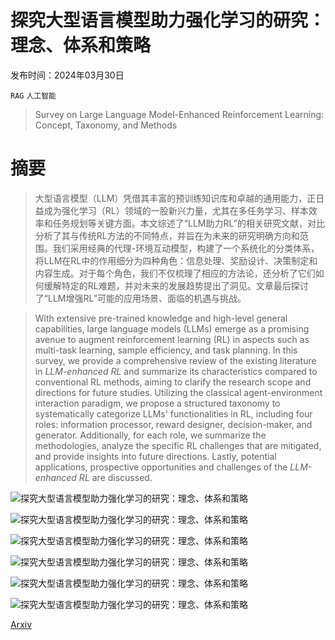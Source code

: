 # 探究大型语言模型助力强化学习的研究：理念、体系和策略

发布时间：2024年03月30日

`RAG` `人工智能`

> Survey on Large Language Model-Enhanced Reinforcement Learning: Concept, Taxonomy, and Methods

# 摘要

> 大型语言模型（LLM）凭借其丰富的预训练知识库和卓越的通用能力，正日益成为强化学习（RL）领域的一股新兴力量，尤其在多任务学习、样本效率和任务规划等关键方面。本文综述了“LLM助力RL”的相关研究文献，对比分析了其与传统RL方法的不同特点，并旨在为未来的研究明确方向和范围。我们采用经典的代理-环境互动模型，构建了一个系统化的分类体系，将LLM在RL中的作用细分为四种角色：信息处理、奖励设计、决策制定和内容生成。对于每个角色，我们不仅梳理了相应的方法论，还分析了它们如何缓解特定的RL难题，并对未来的发展趋势提出了洞见。文章最后探讨了“LLM增强RL”可能的应用场景、面临的机遇与挑战。

> With extensive pre-trained knowledge and high-level general capabilities, large language models (LLMs) emerge as a promising avenue to augment reinforcement learning (RL) in aspects such as multi-task learning, sample efficiency, and task planning. In this survey, we provide a comprehensive review of the existing literature in $\textit{LLM-enhanced RL}$ and summarize its characteristics compared to conventional RL methods, aiming to clarify the research scope and directions for future studies. Utilizing the classical agent-environment interaction paradigm, we propose a structured taxonomy to systematically categorize LLMs' functionalities in RL, including four roles: information processor, reward designer, decision-maker, and generator. Additionally, for each role, we summarize the methodologies, analyze the specific RL challenges that are mitigated, and provide insights into future directions. Lastly, potential applications, prospective opportunities and challenges of the $\textit{LLM-enhanced RL}$ are discussed.

![探究大型语言模型助力强化学习的研究：理念、体系和策略](../../../paper_images/2404.00282/x1.png)

![探究大型语言模型助力强化学习的研究：理念、体系和策略](../../../paper_images/2404.00282/x2.png)

![探究大型语言模型助力强化学习的研究：理念、体系和策略](../../../paper_images/2404.00282/x3.png)

![探究大型语言模型助力强化学习的研究：理念、体系和策略](../../../paper_images/2404.00282/x4.png)

![探究大型语言模型助力强化学习的研究：理念、体系和策略](../../../paper_images/2404.00282/x5.png)

![探究大型语言模型助力强化学习的研究：理念、体系和策略](../../../paper_images/2404.00282/x6.png)

[Arxiv](https://arxiv.org/abs/2404.00282)